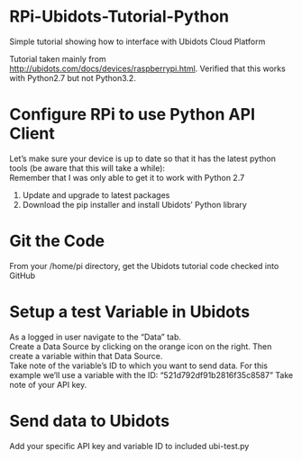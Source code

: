 RPi-Ubidots-Tutorial-Python
===========================

Simple tutorial showing how to interface with Ubidots Cloud Platform<br>

Tutorial taken mainly from http://ubidots.com/docs/devices/raspberrypi.html. Verified that this works with Python2.7 but not Python3.2.

Configure RPi to use Python API Client
======================================
Let’s make sure your device is up to date so that it has the latest python tools (be aware that this will take a while):<br>
Remember that I was only able to get it to work with Python 2.7<br>
<ol>
<li>Update and upgrade to latest packages</li>
<pre class="code-text-only" style="display: none;">
<code>sudo apt-get update
sudo apt-get upgrade</code></pre>

<li>Download the pip installer and install Ubidots’ Python library</li>
<pre class="code-text-only" style="display: none;">
<code>sudo apt-get install python-setuptools
sudo easy_install pip
pip install ubidots==0.1.3-alpha</code></pre>
</ol>

Git the Code
============
From your /home/pi directory, get the Ubidots tutorial code checked into GitHub
<pre class="code-text-only" style="display: none;">
<code>sudo git clone https://github.com/mvartani76/RPi-Ubidots-Tutorial-Python/
</code></pre>

Setup a test Variable in Ubidots
================================
As a logged in user navigate to the “Data” tab.<br>
Create a Data Source by clicking on the orange icon on the right. Then create a variable within that Data Source.<br>
Take note of the variable’s ID to which you want to send data. For this example we’ll use a variable with the ID: “521d792df91b2816f35c8587”
Take note of your API key.<br>

Send data to Ubidots
====================
<pre class="code-text-only" style="display: none;">
<code>cd RPi-Ubidots-Tutorial-Python</code></pre>
Add your specific API key and variable ID to included ubi-test.py
